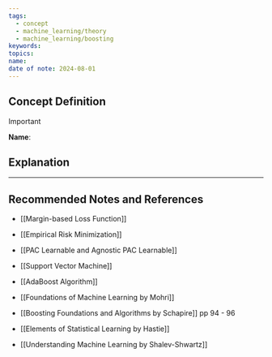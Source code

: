 ```yaml
---
tags:
  - concept
  - machine_learning/theory
  - machine_learning/boosting
keywords: 
topics: 
name: 
date of note: 2024-08-01
---
```


## Concept Definition

>[!important]
>**Name**: 



## Explanation





-----------
##  Recommended Notes and References


- [[Margin-based Loss Function]]
- [[Empirical Risk Minimization]]
- [[PAC Learnable and Agnostic PAC Learnable]]

- [[Support Vector Machine]]
- [[AdaBoost Algorithm]]


- [[Foundations of Machine Learning by Mohri]]
- [[Boosting Foundations and Algorithms by Schapire]] pp 94 - 96
- [[Elements of Statistical Learning by Hastie]]
- [[Understanding Machine Learning by Shalev-Shwartz]] 